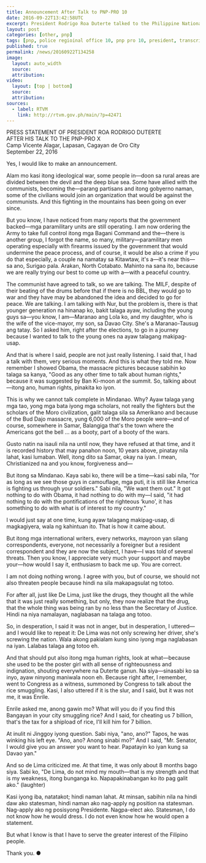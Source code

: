 ```yaml
---
title: Announcement After Talk to PNP-PRO 10
date: 2016-09-22T13:42:58UTC
excerpt: President Rodrigo Roa Duterte talked to the Philippine National Police – Police Regional Office X (PNP-PRO X) troops at Camp 1Lt. Vicente G. Alagar, Lapasan in Cagayan de Oro City on 22 September 2016.
layout: post
categories: [other, pnp]
tags: [pnp, police regioinal office 10, pnp pro 10, president, transcript, speech]
published: true
permalink: /news/20160922T134258
image:
  layout: auto_width
  source: 
  attribution: 
video:
  layout: [top | bottom]
  source: 
  attribution: 
sources:
  - label: RTVM
    link: http://rtvm.gov.ph/main/?p=42471
---
```


PRESS STATEMENT OF PRESIDENT ROA RODRIGO DUTERTE<br/>
AFTER HIS TALK TO THE PNP-PRO X<br/>
Camp Vicente Alagar, Lapasan, Cagayan de Oro City<br/>
September 22, 2016<br/>

Yes, I would like to make an announcement. 

Alam mo kasi itong ideological war, some people in—doon sa rural areas are divided between the devil and the deep blue sea. Some have allied with the communists, becoming the—parang partisans and itong gobyerno naman, some of the civilians would join an organization that would be against the communists. And this fighting in the mountains has been going on ever since.

But you know, I have noticed from many reports that the government backed—mga paramilitary units are still operating. I am now ordering the Army to take full control itong mga Bagani Command and the—there is another group, I forgot the name, so many, military—paramilitary men operating especially with firearms issued by the government that would undermine the peace process, and of course, it would be also a crime if you do that especially, a couple na namatay sa Kitawtaw, it's a—it's near this—sa ano, Surigao pala. Arakan, North Cotabato. Mahinto na sana ito, because we are really trying our best to come up with a—with a peaceful country.

The communist have agreed to talk, so we are talking. The MILF, despite of their beating of the drums before that if there is no BBL, they would go to war and they have may be abandoned the idea and decided to go for peace. We are talking. I am talking with Nur, but the problem is, there is that younger generation na hinanap ko, bakit talaga ayaw, including the young guys sa—you know, I am—Maranao ang Lola ko, and my daughter, who is the wife of the vice-mayor, my son, sa Davao City. She's a Maranao-Tausug ang tatay. So I asked him, right after the elections, to go in a journey because I wanted to talk to the young ones na ayaw talagang makipag-usap.

And that is where I said, people are not just really listening. I said that, I had a talk with them, very serious moments. And this is what they told me. Now remember I showed Obama, the massacre pictures because sabihin ko talaga sa kanya, "Good as any other time to talk about human rights," because it was suggested by Ban Ki-moon at the summit. So, talking about—itong ano, human rights, pinakita ko iyon.

This is why we cannot talk complete in Mindanao. Why? Ayaw talaga yang mga tao, yong mga bata iyong mga scholars, not really the fighters but the scholars of the Moro civilization, galit talaga sila sa Amerikano and because of the Bud Dajo massacre, yung 6,000 of the Moro people were—and of course, somewhere in Samar, Balangiga that's the town where the Americans got the bell … as a booty, part of a booty of the wars. 

Gusto natin na isauli nila na until now, they have refused at that time, and it is recorded history that may panahon noon, 10 years above, pinatay nila lahat, kasi lumaban. Well, itong dito sa Samar, okay na iyan. I mean, Christianized na and you know, forgiveness and—

But itong sa Mindanao. Kaya sabi ko, there will be a time—kasi sabi nila, "for as long as we see those guys in camouflage, mga puti, it is still like America is fighting us through your soldiers." Sabi nila, "We want them out." It got nothing to do with Obama, it had nothing to do with my—I said, "it had nothing to do with the pontifications of the righteous ‘kuno', it has something to do with what is of interest to my country."

I would just say at one time, kung ayaw talagang makipag-usap, di magkagiyera, wala ng kahintuan ito. That is how it came about.

But itong mga international writers, every networks, mayroon yan silang correspondents, everyone, not necessarily a foreigner but a resident correspondent and they are now the subject, I have—I was told of several threats. Then you know, I appreciate very much your support and maybe your—how would I say it, enthusiasm to back me up. You are correct. 

I am not doing nothing wrong. I agree with you, but of course, we should not also threaten people because hindi na sila makapagsulat ng totoo.

For after all, just like De Lima, just like the drugs, they thought all the while that it was just really something, but only, they now realize that the drug, that the whole thing was being ran by no less than the Secretary of Justice. Hindi na niya namalayan, naglabasan na talaga ang totoo. 

So, in desperation, I said it was not in anger, but in desperation, I uttered— and I would like to repeat it: De Lima was not only screwing her driver, she's screwing the nation. Wala akong pakialam kung sino iyong mga naglabasan na iyan. Lalabas talaga ang totoo eh.

And that should put also itong mga human rights, look at what—because she used to be the poster girl with all sense of righteousness and indignation, shouting everywhere na Duterte ganun. Na siya—sinasabi ko sa inyo, ayaw ninyong maniwala noon eh. Because right after, I remember, went to Congress as a witness, summoned by Congress to talk about the rice smuggling. Kasi, I also uttered if it is the slur, and I said, but it was not me, it was Enrile.

Enrile asked me, anong gawin mo? What will you do if you find this Bangayan in your city smuggling rice? And I said, for cheating us 7 billion, that's the tax for a shipload of rice,  I'll kill him for 7 billion. 

At inulit ni Jinggoy iyong question. Sabi niya, "ano, ano?" Tapos, he was winking his left eye. "Ano, ano? Anong sinabi mo?" And I said, "Mr. Senator, I would give you an answer you want to hear. Papatayin ko iyan kung sa Davao yan."

And so de Lima criticized me. At that time, it was only about 8 months bago siya.  Sabi ko, "De Lima, do not mind my mouth—that is my strength and that is my weakness, itong bunganga ko. Napapakinabangan ko ito pag galit ako." (laughter) 

Kasi iyong iba, natatakot; hindi naman lahat. At minsan, sabihin nila na hindi daw ako statesman, hindi naman ako nag-apply ng position na statesman. Nag-apply ako ng posisyong Presidente. Nagpa-elect ako. Statesman, I do not know how he would dress. I do not even know how he would open a statement. 

But what I know is that I have to serve the greater interest of the Filipino people.

Thank you.
&#x25cf;
